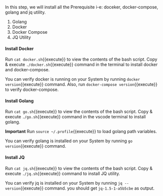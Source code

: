 In this step, we will install all the Prerequisite i-e: doceker, docker-compose, golang and jq utility. 

1. Golang
2. Docker
3. Docker Compose
4. JQ Utility

#### Install Docker
Run `cat docker.sh`{{execute}} to view the contents of the bash script. Copy & execute `./docker.sh`{{execute}} command in the terminal to install docker and docker-compose.

You can verify docker is running on your System by running `docker version`{{execute}} command. Also, run `docker-compose version`{{execute}} to verify docker-compose.

#### Install Golang
Run `cat go.sh`{{execute}} to view the contents of the bash script. Copy & execute `./go.sh`{{execute}} command in the vscode terminal to install golang.

**Important** Run `source ~/.profile`{{execute}} to load golang path variables.

You can verify golang is installed on your System by running `go version`{{execute}} command.

#### Install JQ
Run `cat jq.sh`{{execute}} to view the contents of the bash script. Copy & execute `./jq.sh`{{execute}} command to install JQ utility.

You can verify jq is installed on your System by running `jq --version`{{execute}} command. you should get `jq-1.5-1-a5b5cbe` as output.